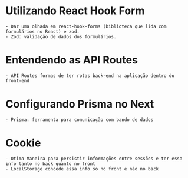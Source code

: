 # Utilizando React Hook Form
    - Dar uma olhada em react-hook-forms (biblioteca que lida com formulários no React) e zod.
    - Zod: validação de dados dos formulários.

# Entendendo as API Routes
    - API Routes formas de ter rotas back-end na aplicação dentro do front-end
  
# Configurando Prisma no Next
    - Prisma: ferramenta para comunicação com bando de dados

# Cookie
    - Otima Maneira para persistir informações entre sessões e ter essa info tanto no back quanto no front
    - LocalStorage concede essa info so no front e não no back